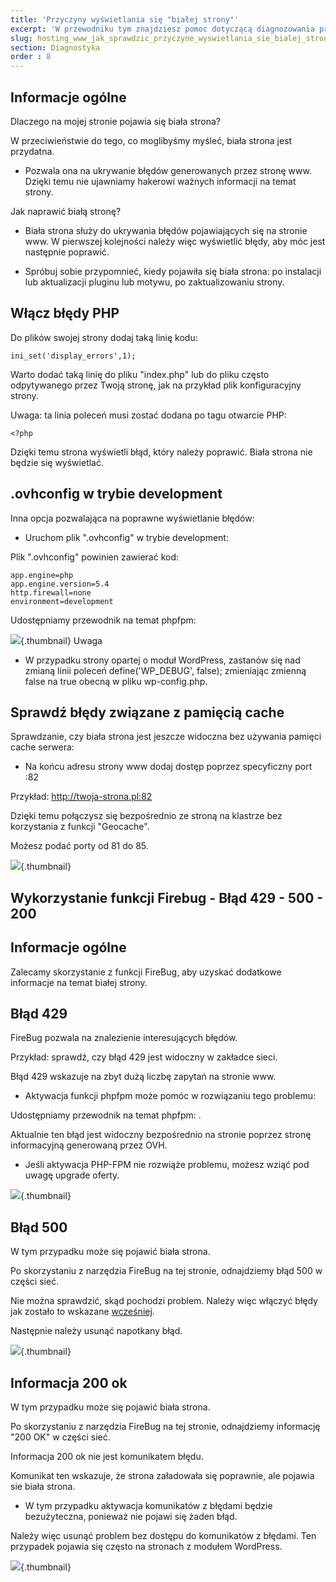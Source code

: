 ```yaml
---
title: 'Przyczyny wyświetlania się "białej strony"'
excerpt: 'W przewodniku tym znajdziesz pomoc dotyczącą diagnozowania przyczyn wyświetlania się białej strony.'
slug: hosting_www_jak_sprawdzic_przyczyne_wyswietlania_sie_bialej_strony
section: Diagnostyka
order : 8
---
```


## Informacje ogólne
Dlaczego na mojej stronie pojawia się biała strona?

W przeciwieństwie do tego, co moglibyśmy myśleć, biała strona jest przydatna.


- Pozwala ona na ukrywanie błędów generowanych przez stronę www. Dzięki temu nie ujawniamy hakerowi ważnych informacji na temat strony.

Jak naprawić białą stronę?

- Biała strona służy do ukrywania błędów pojawiających się na stronie www. W pierwszej kolejności należy więc wyświetlić błędy, aby móc jest następnie poprawić. 

- Spróbuj sobie przypomnieć, kiedy pojawiła się biała strona: po instalacji lub aktualizacji pluginu lub motywu, po zaktualizowaniu strony.




## Włącz błędy PHP
Do plików swojej strony dodaj taką linię kodu:


```
ini_set('display_errors',1);
```


Warto dodać taką linię do pliku "index.php" lub do pliku często odpytywanego przez Twoją stronę, jak na przykład plik konfiguracyjny strony.

Uwaga: ta linia poleceń musi zostać dodana po tagu otwarcie PHP:


```
<?php
```


Dzięki temu strona wyświetli błąd, który należy poprawić. Biała strona nie będzie się wyświetlać.

## .ovhconfig w trybie development
Inna opcja pozwalająca na poprawne wyświetlanie błędów:


- Uruchom plik ".ovhconfig" w trybie development:


Plik ".ovhconfig" powinien zawierać kod:


```
app.engine=php
app.engine.version=5.4
http.firewall=none
environment=development
```


Udostępniamy przewodnik na temat phpfpm: []({legacy}1175)

![](images/img_2159.jpg){.thumbnail}
Uwaga


- W przypadku strony opartej o moduł WordPress, zastanów się nad zmianą linii poleceń define('WP_DEBUG', false); zmieniając zmienną false na true obecną w pliku wp-config.php.




## Sprawdź błędy związane z pamięcią cache
Sprawdzanie, czy biała strona jest jeszcze widoczna bez używania pamięci cache serwera:


- Na końcu adresu strony www dodaj dostęp poprzez specyficzny port :82

Przykład: http://twoja-strona.pl:82


Dzięki temu połączysz się bezpośrednio ze stroną na klastrze bez korzystania z funkcji "Geocache".

Możesz podać porty od 81 do 85.

![](images/img_2160.jpg){.thumbnail}


## Wykorzystanie funkcji Firebug - Błąd 429 - 500 - 200

## Informacje ogólne
Zalecamy skorzystanie z funkcji FireBug, aby uzyskać dodatkowe informacje na temat białej strony.

## Błąd 429
FireBug pozwala na znalezienie interesujących błędów. 

Przykład: sprawdź, czy błąd 429 jest widoczny w zakładce sieci.

Błąd 429 wskazuje na zbyt dużą liczbę zapytań na stronie www.


- Aktywacja funkcji phpfpm może pomóc w rozwiązaniu tego problemu:

Udostępniamy przewodnik na temat phpfpm: []({legacy}1175).

Aktualnie ten błąd jest widoczny bezpośrednio na stronie poprzez stronę informacyjną generowaną przez OVH.

- Jeśli aktywacja PHP-FPM nie rozwiąże problemu, możesz wziąć pod uwagę upgrade oferty.



![](images/img_2158.jpg){.thumbnail}

## Błąd 500
W tym przypadku może się pojawić biała strona. 

Po skorzystaniu z narzędzia FireBug na tej stronie, odnajdziemy błąd 500 w części sieć. 

Nie można sprawdzić, skąd pochodzi problem. Należy więc włączyć błędy jak zostało to wskazane [wcześniej](#diagnostique_applicable_activer_les_erreurs_php).

Następnie należy usunąć napotkany błąd.

![](images/img_2161.jpg){.thumbnail}

## Informacja 200 ok
W tym przypadku może się pojawić biała strona. 

Po skorzystaniu z narzędzia FireBug na tej stronie, odnajdziemy informację "200 OK" w części sieć. 

Informacja 200 ok nie jest komunikatem błędu.

 Komunikat ten wskazuje, że strona załadowała się poprawnie, ale pojawia sie biała strona.


- W tym przypadku aktywacja komunikatów z błędami będzie bezużyteczna, ponieważ nie pojawi się żaden błąd.

Należy więc usunąć problem bez dostępu do komunikatów z błędami.
Ten przypadek pojawia się często na stronach z modułem WordPress.


![](images/img_2162.jpg){.thumbnail}

